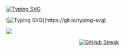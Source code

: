 [![Typing SVG](https://readme-typing-svg.herokuapp.com?font=Fira+Code&duration=4000&pause=1000&multiline=true&width=435&lines=Hello+my+name+is+Edward)](https://git.io/typing-svg)

[![Typing SVG](https://readme-typing-svg.herokuapp.com?font=Fira+Code&pause=1000&width=435&lines=+Cumputer+science+student.)](https://git.io/typing-svg)

![](https://github-profile-summary-cards.vercel.app/api/cards/profile-details?username=nomilious&theme=solarized_dark)

<div align="center">
  
  [![GitHub Streak](http://github-readme-streak-stats.herokuapp.com?user=nomilious&theme=dark&background=000000)](https://git.io/streak-stats)
</div>

